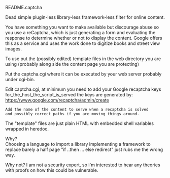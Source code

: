 README.captcha

Dead simple plugin-less  library-less framework-less filter for online content.

You have something you want to make available but discourage abuse 
so you use a reCaptcha, which is just generating a form and evaluating the 
response to determine whether or not to display the content. 
Google offers this as a service and uses the work done to digitize books
and street view images.  

To use put the (possibly edited) template files in the web directory 
you are using (probably along side the content page you are protecting)

Put the captcha.cgi where it can be executed by your web server 
probably under cgi-bin. 

Edit captcha.cgi,  at minimum you need to 
	add your Google recaptcha keys 
	for_the_host_the_script_is_served 
	the keys are generated by:
	https://www.google.com/recaptcha/admin/create 
	
	Add the name of the content to serve when a recaptcha is solved
	and possibly correct paths if you are moving things around. 
	

The "template" files are just plain HTML with embedded shell variables wrapped in heredoc.


Why?  
Choosing a language to import a library implementing a framework to replace 
barely a half page "if ..then ... else redirect"  just rubs me the wrong way.

Why not? 
I am not a security expert, so I'm interested to hear any theories with proofs 
on how this could be vulnerable. 


